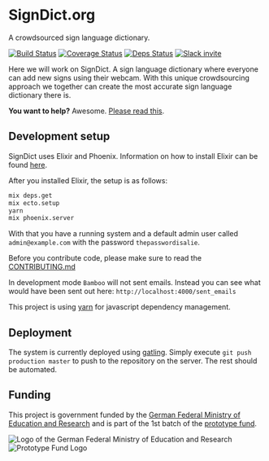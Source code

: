 # SignDict.org

A crowdsourced sign language dictionary.

[![Build Status](https://travis-ci.org/signdict/website.svg?branch=master)](https://travis-ci.org/signdict/website)
[![Coverage Status](https://coveralls.io/repos/github/signdict/website/badge.svg?branch=master)](https://coveralls.io/github/signdict/website?branch=master)
[![Deps Status](https://beta.hexfaktor.org/badge/all/github/signdict/website.svg)](https://beta.hexfaktor.org/github/signdict/website)
[![Slack invite](https://img.shields.io/badge/Slack-Invite-green.svg)](https://signdict-slack-invite.herokuapp.com/)

Here we will work on SignDict. A sign language dictionary
where everyone can add new signs using their webcam. With
this unique crowdsourcing approach we together can create
the most accurate sign language dictionary there is.

**You want to help?** Awesome. [Please read this](https://github.com/signdict/website/wiki/Help-needed).

## Development setup

SignDict uses Elixir and Phoenix. Information on how
to install Elixir can be found [here](http://elixir-lang.org/install.html).

After you installed Elixir, the setup is as follows:

```bash
mix deps.get
mix ecto.setup
yarn
mix phoenix.server
```

With that you have a running system and a default admin user called
`admin@example.com` with the password `thepasswordisalie`.

Before you contribute code, please make sure to read the [CONTRIBUTING.md](CONTRIBUTING.md)

In development mode `Bamboo` will not sent emails. Instead you can see what
would have been sent out here: `http://localhost:4000/sent_emails`

This project is using [yarn](http://yarnjs.com/) for javascript dependency management.

## Deployment

The system is currently deployed using [gatling](https://github.com/hashrocket/gatling).
Simply execute `git push production master` to push to the repository on the server.
The rest should be automated.

## Funding

This project is government funded by the [German Federal Ministry of Education and Research](http://bmbf.de)
and is part of the 1st batch of the [prototype fund](http://prototypefund.de).

![Logo of the German Federal Ministry of Education and Research](images/support-bmbf.png)
![Prototype Fund Logo](images/support-prototype.png)
